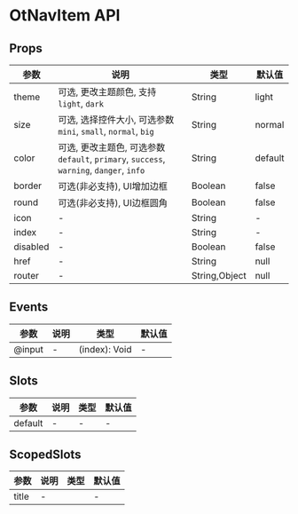 # OtNavItem API

## Props

| 参数 | 说明 | 类型 | 默认值 |
| --- | --- | --- | --- |
| theme | 可选, 更改主题颜色, 支持 `light`, `dark` | String | light |
| size | 可选, 选择控件大小, 可选参数 `mini`, `small`, `normal`, `big` | String | normal |
| color | 可选, 更改主题色, 可选参数 `default`, `primary`, `success`, `warning`, `danger`, `info` | String | default |
| border | 可选(非必支持), UI增加边框 | Boolean | false |
| round | 可选(非必支持), UI边框圆角 | Boolean | false |
| icon | - | String | - |
| index | - | String | - |
| disabled | - | Boolean | false |
| href | - | String | null |
| router | - | String,Object | null |

## Events

| 参数 | 说明 | 类型 | 默认值 |
| --- | --- | --- | --- |
| @input | - | (index): Void | - |

## Slots

| 参数 | 说明 | 类型 | 默认值 |
| --- | --- | --- | --- |
| default | - | - | - |

## ScopedSlots

| 参数 | 说明 | 类型 | 默认值 |
| --- | --- | --- | --- |
| title | - |  | - |

